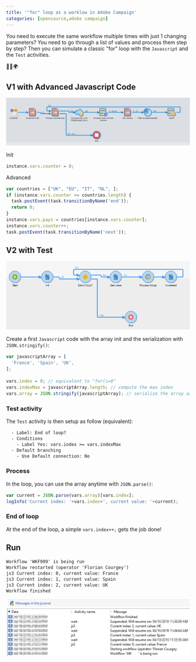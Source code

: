 ```yaml
---
title: '"for" loop as a worklow in Adobe Campaign'
categories: [opensource,adobe campaign]
---
```


You need to execute the same workflow multiple times with just 1 changing parameters? You need to go through a list of values and process them step by step?
Then you can simulate a classic "for" loop with the `Javascript` and the `Test` activities.

<p class="text-center">🐍👑🌍</p>
<!--more-->

## V1 with Advanced Javascript Code
![todo](/assets/images/2020/adobe-campaign-for-loop-workflow-v1.jpg)

Init
```js
instance.vars.counter = 0;
```

Advanced
```js
var countries = ["UK", "EU", "IT", "NL", ];
if (instance.vars.counter >= countries.length) {
  task.postEvent(task.transitionByName('end'));
  return 0;
}
instance.vars.pays = countries[instance.vars.counter];
instance.vars.counter++;
task.postEvent(task.transitionByName('next'));
```

## V2 with Test
![todo](/assets/images/2019/04/adobe-campaign-for-loop-workflow.jpg)

Create a first `Javascript` code with the array init and the serialization with `JSON.stringify()`:
```js
var javascriptArray = [
  'France', 'Spain', 'UK',
];

vars.index = 0; // equivalent to "for(i=0"
vars.indexMax = javascriptArray.length; // compute the max index
vars.array = JSON.stringify(javascriptArray); // serialize the array as a string, per Adobe Campaign "vars" constraints
```

### Test activity
The `Test` activity is then setup as follow (equivalent):
```console
  - Label: End of loop?
  - Conditions
    - Label Yes: vars.index >= vars.indexMax
  - Default branching
    - Use Default connection: No
```

### Process
In the loop, you can use the array anytime with `JSON.parse()`:
```js
var current = JSON.parse(vars.array)[vars.index];
logInfo('Current index: '+vars.index+', current value: '+current);
```

### End of loop
At the end of the loop, a simple `vars.index++;` gets the job done!

## Run

```console
Workflow 'WKF999' is being run
Workflow restarted (operator 'Florian Courgey')
js3	Current index: 0, current value: France
js3	Current index: 1, current value: Spain
js3	Current index: 2, current value: UK
Workflow finished
```

![todo](/assets/images/2019/04/adobe-campaign-for-loop-logs.jpg)
